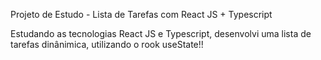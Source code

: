 Projeto de Estudo - Lista de Tarefas com React JS + Typescript

Estudando as tecnologias React JS e Typescript, desenvolvi uma lista de tarefas dinânimica,
utilizando o rook useState!!